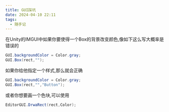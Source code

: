 ```yaml
---
title: GUI踩坑
date: 2024-04-10 22:11
tags:
  - 随手记
---
```

在Unity的IMGUI中如果你要使得一个Box的背景改变颜色,像如下这么写大概率是错误的

```csharp
GUI.backgroundColor = Color.gray;  
GUI.Box(rect,"");
```

如果你给他指定一个样式,那么就会正确

```csharp
GUI.backgroundColor = Color.gray;  
GUI.Box(rect,"","Button");
```

或者你想要画一个色块,可以使用

```csharp
EditorGUI.DrwaRect(rect,Color);
```
